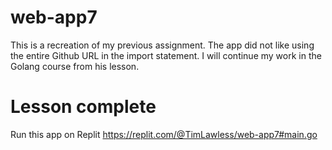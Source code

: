 # web-app7
This is a recreation of my previous assignment. The app did not like using the entire Github URL in the import statement. I will continue my work in the Golang course from his lesson.
# Lesson complete
Run this app on Replit https://replit.com/@TimLawless/web-app7#main.go
